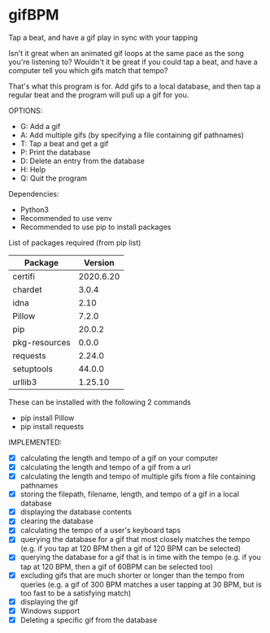 # gifBPM
Tap a beat, and have a gif play in sync with your tapping

Isn't it great when an animated gif loops at the same pace as the song you're listening to?
Wouldn't it be great if you could tap a beat, and have a computer tell you which gifs match that tempo?

That's what this program is for.
Add gifs to a local database, and then tap a regular beat and the program will pull up a gif for you.

OPTIONS:
* G: Add a gif
* A: Add multiple gifs (by specifying a file containing gif pathnames)
* T: Tap a beat and get a gif
* P: Print the database
* D: Delete an entry from the database
* H: Help
* Q: Quit the program

Dependencies:
* Python3
* Recommended to use venv
* Recommended to use pip to install packages

List of packages required (from pip list)

| Package       | Version   |
| ------------- | --------- |
| certifi       | 2020.6.20 |
| chardet       | 3.0.4     |
| idna          | 2.10      |
| Pillow        | 7.2.0     |
| pip           | 20.0.2    |
| pkg-resources | 0.0.0     |
| requests      | 2.24.0    |
| setuptools    | 44.0.0    |
| urllib3       | 1.25.10   |

These can be installed with the following 2 commands
* pip install Pillow
* pip install requests

IMPLEMENTED:
- [X] calculating the length and tempo of a gif on your computer
- [X] calculating the length and tempo of a gif from a url
- [X] calculating the length and tempo of multiple gifs from a file containing pathnames
- [X] storing the filepath, filename, length, and tempo of a gif in a local database
- [X] displaying the database contents
- [X] clearing the database
- [X] calculating the tempo of a user's keyboard taps
- [X] querying the database for a gif that most closely matches the tempo (e.g. if you tap at 120 BPM then a gif of 120 BPM can be selected)
- [X] querying the database for a gif that is in time with the tempo (e.g. if you tap at 120 BPM, then a gif of 60BPM can be selected too)
- [X] excluding gifs that are much shorter or longer than the tempo from queries (e.g. a gif of 300 BPM matches a user tapping at 30 BPM, but is too fast to be a satisfying match)
- [X] displaying the gif
- [X] Windows support
- [X] Deleting a specific gif from the database
